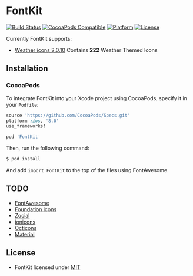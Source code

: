 # FontKit

[![Build Status](https://travis-ci.org/YevheniiPylypenko/FontKit.svg?branch=master)](https://travis-ci.org/YevheniiPylypenko/FontKit)
[![CocoaPods Compatible](https://img.shields.io/cocoapods/v/FontKit.svg)](https://img.shields.io/cocoapods/v/FontKit.svg)
[![Platform](https://img.shields.io/cocoapods/p/FontKit.svg?style=flat)](http://cocoadocs.org/docsets/FontKit)
[![License](https://img.shields.io/cocoapods/l/FontKit.svg)](https://raw.githubusercontent.com/thii/FontKit/master/LICENSE)

Currently FontKit supports:
- [Weather icons 2.0.10](https://erikflowers.github.io/weather-icons/) Contains **222** Weather Themed Icons 

## Installation

### CocoaPods

To integrate FontKit into your Xcode project using CocoaPods, specify it in your `Podfile`:

```ruby
source 'https://github.com/CocoaPods/Specs.git'
platform :ios, '8.0'
use_frameworks!

pod 'FontKit'
```

Then, run the following command:

```bash
$ pod install
```

And add `import FontKit` to the top of the files using FontAwesome.

## TODO
- [FontAwesome](http://fontawesome.io)
- [Foundation icons](http://zurb.com/playground/foundation-icon-fonts-3)
- [Zocial](http://zocial.smcllns.com/)
- [ionicons](http://ionicons.com/)
- [Octicons](https://octicons.github.com/)
- [Material](https://google.github.io/material-design-icons/)

## License
- FontKit licensed under [MIT](http://thi.mit-license.org/)
